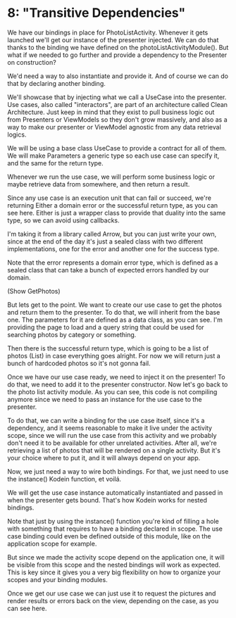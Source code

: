 # 8: "Transitive Dependencies"

We have our bindings in place for PhotoListActivity. Whenever it gets launched we'll get our instance of the presenter
injected. We can do that thanks to the binding we have defined on the photoListActivityModule(). But what if we needed
to go further and provide a dependency to the Presenter on construction?

We'd need a way to also instantiate and provide it. And of course we can do that by declaring another binding.

We'll showcase that by injecting what we call a UseCase into the presenter. Use cases, also called "interactors", are
part of an architecture called Clean Architecture. Just keep in mind that they exist to pull business logic out from
Presenters or ViewModels so they don't grow massively, and also as a way to make our presenter or ViewModel agnostic
from any data retrieval logics.

We will be using a base class UseCase to provide a contract for all of them. We will make Parameters a generic type so
each use case can specify it, and the same for the return type.

Whenever we run the use case, we will perform some business logic or maybe retrieve data from somewhere, and then return
a result.

Since any use case is an execution unit that can fail or succeed, we're returning Either a domain error or the
successful return type, as you can see here. Either is just a wrapper class to provide that duality into the same type,
so we can avoid using callbacks.

I'm taking it from a library called Arrow, but you can just write your own, since at the end of the day it's just a
sealed class with two different implementations, one for the error and another one for the success type.

Note that the error represents a domain error type, which is defined as a sealed class that can take a bunch of expected
errors handled by our domain.

(Show GetPhotos)

But lets get to the point. We want to create our use case to get the photos and return them to the presenter. To do
that, we will inherit from the base one. The parameters for it are defined as a data class, as you can see. I'm
providing the page to load and a query string that could be used for searching photos by category or something.

Then there is the successful return type, which is going to be a list of photos (List<Photo>) in case everything goes
alright. For now we will return just a bunch of hardcoded photos so it's not gonna fail.

Once we have our use case ready, we need to inject it on the presenter! To do that, we need to add it to the presenter
constructor. Now let's go back to the photo list activity module. As you can see, this code is not compiling anymore
since we need to pass an instance for the use case to the presenter.

To do that, we can write a binding for the use case itself, since it's a dependency, and it seems reasonable to make it
live under the activity scope, since we will run the use case from this activity and we probably don't need it to be
available for other unrelated activities. After all, we're retrieving a list of photos that will be rendered on a single
activity. But it's your choice where to put it, and it will always depend on your app.

Now, we just need a way to wire both bindings. For that, we just need to use the instance() Kodein function, et voilá.

We will get the use case instance automatically instantiated and passed in when the presenter gets bound. That's how
Kodein works for nested bindings.

Note that just by using the instance() function you're kind of filling a hole with something that requires to have a
binding declared in scope. The use case binding could even be defined outside of this module, like on the application
scope for example.

But since we made the activity scope depend on the application one, it will be visible from this scope and the nested
bindings will work as expected. This is key since it gives you a very big flexibility on how to organize your scopes and
your binding modules.

Once we get our use case we can just use it to request the pictures and render results or errors back on the view,
depending on the case, as you can see here.
